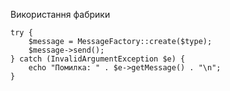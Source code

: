 Використання фабрики
```aiignore
try {
    $message = MessageFactory::create($type);
    $message->send();
} catch (InvalidArgumentException $e) {
    echo "Помилка: " . $e->getMessage() . "\n";
}
```
